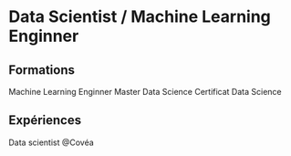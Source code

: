 # Data Scientist / Machine Learning Enginner
## Formations
Machine Learning Enginner
Master Data Science
Certificat Data Science
## Expériences
Data scientist @Covéa
